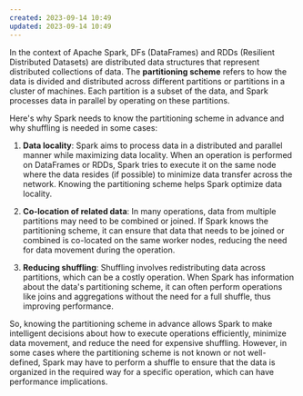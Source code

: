 ```yaml
---
created: 2023-09-14 10:49
updated: 2023-09-14 10:49
---
```



In the context of Apache Spark, DFs (DataFrames) and RDDs (Resilient Distributed Datasets) are distributed data structures that represent distributed collections of data. The **partitioning scheme** refers to how the data is divided and distributed across different partitions or partitions in a cluster of machines. Each partition is a subset of the data, and Spark processes data in parallel by operating on these partitions.

Here's why Spark needs to know the partitioning scheme in advance and why shuffling is needed in some cases:

1. **Data locality**: Spark aims to process data in a distributed and parallel manner while maximizing data locality. When an operation is performed on DataFrames or RDDs, Spark tries to execute it on the same node where the data resides (if possible) to minimize data transfer across the network. Knowing the partitioning scheme helps Spark optimize data locality.
    
2. **Co-location of related data**: In many operations, data from multiple partitions may need to be combined or joined. If Spark knows the partitioning scheme, it can ensure that data that needs to be joined or combined is co-located on the same worker nodes, reducing the need for data movement during the operation.
    
3. **Reducing shuffling**: Shuffling involves redistributing data across partitions, which can be a costly operation. When Spark has information about the data's partitioning scheme, it can often perform operations like joins and aggregations without the need for a full shuffle, thus improving performance.
    

So, knowing the partitioning scheme in advance allows Spark to make intelligent decisions about how to execute operations efficiently, minimize data movement, and reduce the need for expensive shuffling. However, in some cases where the partitioning scheme is not known or not well-defined, Spark may have to perform a shuffle to ensure that the data is organized in the required way for a specific operation, which can have performance implications.